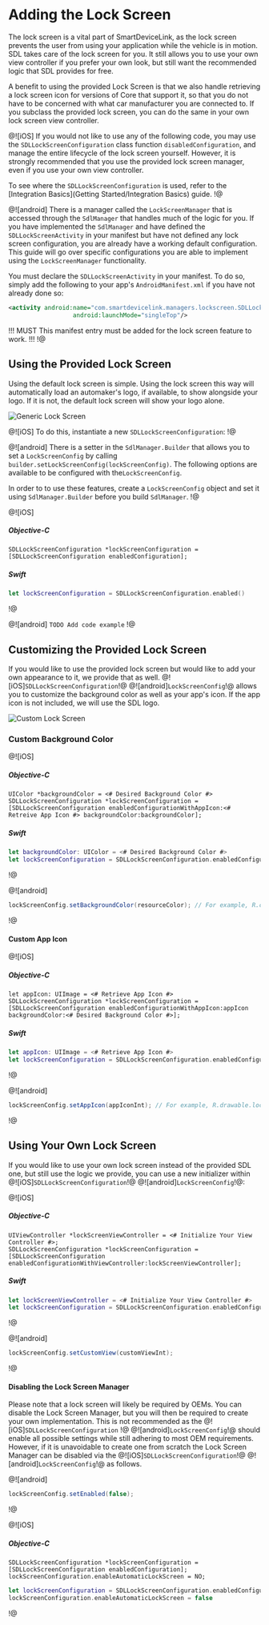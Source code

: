 # Adding the Lock Screen
The lock screen is a vital part of SmartDeviceLink, as the lock screen prevents the user from using your application while the vehicle is in motion. SDL takes care of the lock screen for you. It still allows you to use your own view controller if you prefer your own look, but still want the recommended logic that SDL provides for free.

A benefit to using the provided Lock Screen is that we also handle retrieving a lock screen icon for versions of Core that support it, so that you do not have to be concerned with what car manufacturer you are connected to. If you subclass the provided lock screen, you can do the same in your own lock screen view controller.

@![iOS]
If you would not like to use any of the following code, you may use the `SDLLockScreenConfiguration` class function `disabledConfiguration`, and manage the entire lifecycle of the lock screen yourself. However, it is strongly recommended that you use the provided lock screen manager, even if you use your own view controller.

To see where the `SDLLockScreenConfiguration` is used, refer to the [Integration Basics](Getting Started/Integration Basics) guide.
!@

@![android]
There is a manager called the `LockScreenManager` that is accessed through the `SdlManager` that handles much of the logic for you. If you have implemented the `SdlManager` and have defined the `SDLLockScreenActivity` in your manifest but have not defined any lock screen configuration, you are already have a working default configuration. This guide will go over specific configurations you are able to implement using the `LockScreenManager` functionality.

You must declare the `SDLLockScreenActivity` in your manifest. To do so, simply add the following to your app's `AndroidManifest.xml` if you have not already done so:

```xml
<activity android:name="com.smartdevicelink.managers.lockscreen.SDLLockScreenActivity"
                  android:launchMode="singleTop"/>
```

!!! MUST
This manifest entry must be added for the lock screen feature to work.
!!!
!@

## Using the Provided Lock Screen
Using the default lock screen is simple. Using the lock screen this way will automatically load an automaker's logo, if available, to show alongside your logo. If it is not, the default lock screen will show your logo alone.

![Generic Lock Screen](/assets/GenericLockScreen.png)

@![iOS]
To do this, instantiate a new `SDLLockScreenConfiguration`:
!@

@![android]
There is a setter in the `SdlManager.Builder` that allows you to set a `LockScreenConfig` by calling `builder.setLockScreenConfig(lockScreenConfig)`. The following options are available to be configured with the`LockScreenConfig`.

In order to to use these features, create a `LockScreenConfig` object and set it using `SdlManager.Builder` before you build `SdlManager`.
!@

@![iOS]
##### Objective-C
```objc
SDLLockScreenConfiguration *lockScreenConfiguration = [SDLLockScreenConfiguration enabledConfiguration];
```

##### Swift
```swift
let lockScreenConfiguration = SDLLockScreenConfiguration.enabled()
```
!@

@![android]
`TODO Add code example`
!@

## Customizing the Provided Lock Screen
If you would like to use the provided lock screen but would like to add your own appearance to it, we provide that as well. @![iOS]`SDLLockScreenConfiguration`!@ @![android]`LockScreenConfig`!@ allows you to customize the background color as well as your app's icon. If the app icon is not included, we will use the SDL logo.

![Custom Lock Screen](/assets/CustomLockScreen.png)

### Custom Background Color
@![iOS]
##### Objective-C
```objc
UIColor *backgroundColor = <# Desired Background Color #>
SDLLockScreenConfiguration *lockScreenConfiguration = [SDLLockScreenConfiguration enabledConfigurationWithAppIcon:<# Retreive App Icon #> backgroundColor:backgroundColor];
```

##### Swift
```swift
let backgroundColor: UIColor = <# Desired Background Color #>
let lockScreenConfiguration = SDLLockScreenConfiguration.enabledConfiguration(withAppIcon: <# Retrieve App Icon #>, backgroundColor: backgroundColor)
```
!@

@![android]
```java
lockScreenConfig.setBackgroundColor(resourceColor); // For example, R.color.black
```
!@

#### Custom App Icon
@![iOS]
##### Objective-C
```objc
let appIcon: UIImage = <# Retrieve App Icon #>
SDLLockScreenConfiguration *lockScreenConfiguration = [SDLLockScreenConfiguration enabledConfigurationWithAppIcon:appIcon backgroundColor:<# Desired Background Color #>];
```

##### Swift
```swift
let appIcon: UIImage = <# Retrieve App Icon #>
let lockScreenConfiguration = SDLLockScreenConfiguration.enabledConfiguration(withAppIcon: appIcon, backgroundColor: <# Desired Background Color #>)
```
!@

@![android]
```java
lockScreenConfig.setAppIcon(appIconInt); // For example, R.drawable.lockscreen icon
```
!@

## Using Your Own Lock Screen
If you would like to use your own lock screen instead of the provided SDL one, but still use the logic we provide, you can use a new initializer within @![iOS]`SDLLockScreenConfiguration`!@ @![android]`LockScreenConfig`!@:

@![iOS]
##### Objective-C
```objc
UIViewController *lockScreenViewController = <# Initialize Your View Controller #>;
SDLLockScreenConfiguration *lockScreenConfiguration = [SDLLockScreenConfiguration enabledConfigurationWithViewController:lockScreenViewController];
```

##### Swift
```swift
let lockScreenViewController = <# Initialize Your View Controller #>
let lockScreenConfiguration = SDLLockScreenConfiguration.enabledConfiguration(with: lockScreenViewController)
```
!@

@![android]
```java
lockScreenConfig.setCustomView(customViewInt);
```
!@

#### Disabling the Lock Screen Manager

Please note that a lock screen will likely be required by OEMs. You can disable the Lock Screen Manager, but you will then be required to create your own implementation. This is not recommended as the @![iOS]`SDLLockScreenConfiguration` !@ @![android]`LockScreenConfig`!@ should enable all possible settings while still adhering to most OEM requirements. However, if it  is unavoidable to create one from scratch the Lock Screen Manager can be disabled via the @![iOS]`SDLLockScreenConfiguration`!@ @![android]`LockScreenConfig`!@ as follows.

@![android]
```java
lockScreenConfig.setEnabled(false);
```
!@

@![iOS]
##### Objective-C
```objc
SDLLockScreenConfiguration *lockScreenConfiguration = [SDLLockScreenConfiguration enabledConfiguration];
lockScreenConfiguration.enableAutomaticLockScreen = NO;
```

```swift
let lockScreenConfiguration = SDLLockScreenConfiguration.enabledConfiguration()
lockScreenConfiguration.enableAutomaticLockScreen = false
```
!@
